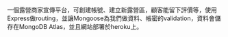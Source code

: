 一個露營商家宣傳平台，可創建帳號、建立新露營區，顧客能留下評價等，使用Express做routing，並讓Mongoose為我們做資料、帳密的validation，資料會儲存在MongoDB Atlas，並且網站部署於heroku上。
